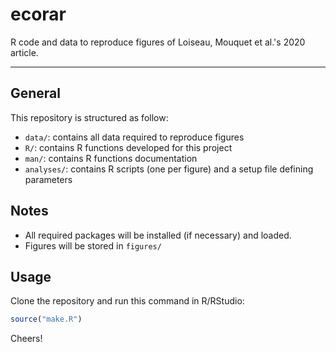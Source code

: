 # ecorar

R code and data to reproduce figures of Loiseau, Mouquet et al.'s 2020 article.

<hr />



## General

This repository is structured as follow:

- `data/`: contains all data required to reproduce figures
- `R/`: contains R functions developed for this project
- `man/`: contains R functions documentation
- `analyses/`: contains R scripts (one per figure) and a setup file defining parameters



## Notes

- All required packages will be installed (if necessary) and loaded.
- Figures will be stored in `figures/`



## Usage

Clone the repository and run this command in R/RStudio:

```r
source("make.R")
```

Cheers!
